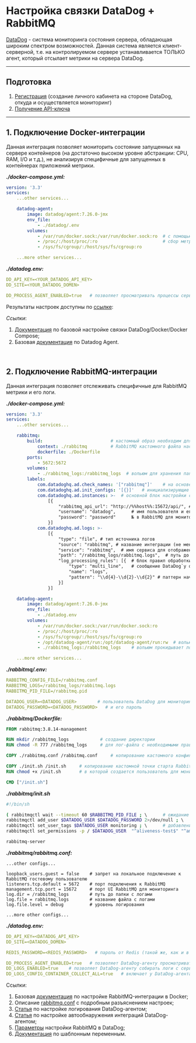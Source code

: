 # Настройка связки DataDog + RabbitMQ

[DataDog](https://www.datadoghq.com/) - система мониторинга состояния сервера, обладающая широким спектром возможностей.
Данная система является клиент-серверной, т.е. на контролируемом сервере устанавливается ТОЛЬКО агент, который отсылает метрики на сервера DataDog.

---

## Подготовка

1. [Регистрация](https://app.datadoghq.com/signup) (создание личного кабинета на стороне DataDog, откуда и осуществляется мониторинг)
2. [Получение API-ключа](https://app.datadoghq.eu/account/settings#api)

---

## 1. Подключение Docker-интеграции

Данная интеграция позволяет мониторить состояние запущенных на сервере контейнеров (на достаточно высоком уровне абстракции: CPU, RAM, I/O и т.д.), не анализируя специфичные для запущенных в контейнерах приложений метрики.

***./docker-compose.yml:***

```yaml
version: '3.3'
services:
    ...other services...

    datadog-agent:
        image: datadog/agent:7.26.0-jmx
        env_file:
            - ./datadog/.env
        volumes:
            - /var/run/docker.sock:/var/run/docker.sock:ro  # с помощью вольюмов осуществляется
            - /proc/:/host/proc/:ro                         # сбор метрик с контейнеров/сервера
            - /sys/fs/cgroup/:/host/sys/fs/cgroup:ro

    ...more other services...
```

***./datadog.env:***

```yaml
DD_API_KEY=<YOUR_DATADOG_API_KEY>
DD_SITE=<YOUR_DATADOG_DOMEN>

DD_PROCESS_AGENT_ENABLED=true   # позволяет просматривать процессы сервера/контейнеров в DataDog
```

Результаты настроек доступны по [ссылке](https://app.datadoghq.eu/containers):

*Ссылки*:

1. [Документация](https://docs.datadoghq.com/integrations/faq/compose-and-the-datadog-agent/) по базовой настройке связки DataDog/Docker/Docker Compose;
2. Базовая [документация](https://docs.datadoghq.com/agent/docker/?tab=standard) по Datadog Agent.

<br>

## 2. Подключение RabbitMQ-интеграции

Данная интеграция позволяет отслеживать специфичные для RabbitMQ метрики и его логи.

***./docker-compose.yml:***

```yaml
version: '3.3'
services:
    ...other services...

    rabbitmq:
        build:                          # кастомный образ необходим для задания
            context: ./rabbitmq         # RabbitMQ кастомного файла настроек
            dockerfile: ./Dockerfile
        ports:
            - 5672:5672
        volumes:
            - ./rabbitmq_logs:/rabbitmq_logs  # вольюм для хранения папки (файла) с логами
        labels:
            com.datadoghq.ad.check_names: '["rabbitmq"]'    # на основе этого лейбла DataDog определяет, какое приложение работает в контейнере (не менять!)
            com.datadoghq.ad.init_configs: '[{}]'   # инициализирующие настройки для взаимодействия DataDog и RabbitMQ (не менять!)
            com.datadoghq.ad.instances: >-  # основной блок настройки соединения DataDog и RabbitMQ
                [{
                    "rabbitmq_api_url": "http://%%host%%:15672/api/", # URL-адрес API RabbitMQ с шаблонной переменной имени хоста
                    "username": "datadog",      # имя пользователя и его пароль
                    "password": "password"      № в RabbitMQ для мониторинга
                }]
            com.datadoghq.ad.logs: >-
                [{
                    "type": "file", # тип источника логов
                    "source": "rabbitmq", # название интеграции (не менять!)
                    "service": "rabbitmq",  # имя сервиса для отображение в UI DataDog
                    "path": "/rabbitmq_logs/rabbitmq.logs",  # путь до файла с логами (внутри контейнера DataDog-агента!)
                    "log_processing_rules": [{  # блок правил обработки логов
                        "type": "multi_line",   # сообщение DataDog`у о том, что логи могут быть многострочными
                        "name": "logs",
                        "pattern": "\\d{4}-\\d{2}-\\d{2}" # паттерн начала унарного лог-сообщения
                    }]
                }]

    datadog-agent:
        image: datadog/agent:7.26.0-jmx
        env_file:
            - ./datadog.env
        volumes:
            - /var/run/docker.sock:/var/run/docker.sock:ro
            - /proc/:/host/proc/:ro
            - /sys/fs/cgroup/:/host/sys/fs/cgroup:ro
            - /opt/datadog-agent/run:/opt/datadog-agent/run:rw  # вольюм позволяет сохранять логи локально на случай непредвиденных ситуаций
            - ./rabbitmq_logs:/rabbitmq_logs    # вольюм прокидывает логи Redis-контейнера в DataDog-контейнер

    ...more other services...
```

***./rabbitmq/.env:***

```yaml
RABBITMQ_CONFIG_FILE=/rabbitmq.conf
RABBITMQ_LOGS=/rabbitmq_logs/rabbitmq.logs
RABBITMQ_PID_FILE=/rabbitmq.pid

DATADOG_USER=<DATADOG_USER>        # пользователь DataDog для мониторинга RabbitMQ
DATADOG_PASSWORD=<DATADOG_PASSWORD>   # и его пароль

```

***./rabbitmq/Dockerfile:***

```Dockerfile
FROM rabbitmq:3.8.14-management

RUN mkdir /rabbitmq_logs            # создание директории
RUN chmod -R 777 /rabbitmq_logs     # для лог-файла с необходимыми правами

COPY ./rabbitmq.conf /rabbitmq.conf     # копирование кастомного конфиг-файла для RabbitMQ

COPY ./init.sh /init.sh     # копирование кастомной точки старта RabbitMQ,
RUN chmod +x /init.sh       # в которой создается пользователь для мониторинга

CMD ["/init.sh"]
```

***./rabbitmq/init.sh***

```bash
#!/bin/sh

( rabbitmqctl wait --timeout 60 $RABBITMQ_PID_FILE ; \      # ожидание запуска RabbitMQ
rabbitmqctl add_user $DATADOG_USER $DATADOG_PASSWORD 2>/dev/null ; \    # создание пользователя с паролем для мониторинга RabbitMQ
rabbitmqctl set_user_tags $DATADOG_USER monitoring ; \      # добавление пользователю тега
rabbitmqctl set_permissions -p / $DATADOG_USER  "^aliveness-test$" "^amq\.default$" ".*") &     # выдача пользователю прав на мониторинг

rabbitmq-server
```

***./rabbitmq/rabbitmq.conf:***

```configuration
...other configs...

loopback_users.guest = false    # запрет на локальное подключение к RabbitMQ гостевому пользователю 
listeners.tcp.default = 5672    # порт подключения к RabbitMQ
management.tcp.port = 15672     # порт UI RabbitMQ для мониторинга
log.dir = /rabbitmq_logs        # путь до папки с логами
log.file = rabbitmq.logs        # название файла с логами
log.file.level = debug          # уровень логирования

...more other configs...
```

***./datadog.env:***

```yaml
DD_API_KEY=<DATADOG_API_KEY>
DD_SITE=<DATADOG_DOMEN>

REDIS_PASSWORD=<REDIS_PASSWORD>   # пароль от Redis (такой же, как и в конфиге Redis)

DD_PROCESS_AGENT_ENABLED=true   # позволяет DataDog-агенту просматривать процессы сервера/контейнеров в DataDog
DD_LOGS_ENABLED=true    # позволяет DataDog-агенту собирать логи с сервера/контейнеров
DD_LOGS_CONFIG_CONTAINER_COLLECT_ALL=true   # включает у DataDog-агента сбор логов со всех контейнеров
```

Ссылки:

1. Базовая [документация](https://docs.datadoghq.com/integrations/rabbitmq/?tab=containerized) по настройке RabbitMQ-интеграции в Docker;
2. Описание [rabbitmq.conf](https://www.rabbitmq.com/configure.html) с подробным разъяснением настроек;
3. [Статья](https://docs.datadoghq.com/agent/docker/log/?tab=dockercompose) по настройке логирования DataDog-агентом;
4. [Статья](https://docs.datadoghq.com/agent/docker/integrations/?tab=docker) по настройке автообнаружения интеграций DataDog-агентом;
5. [Параметры](https://github.com/DataDog/integrations-core/blob/master/rabbitmq/datadog_checks/rabbitmq/data/conf.yaml.example) настройки RabbitMQ в DataDog;
6. [Документация](https://docs.datadoghq.com/agent/faq/template_variables/) по шаблонным переменным.
